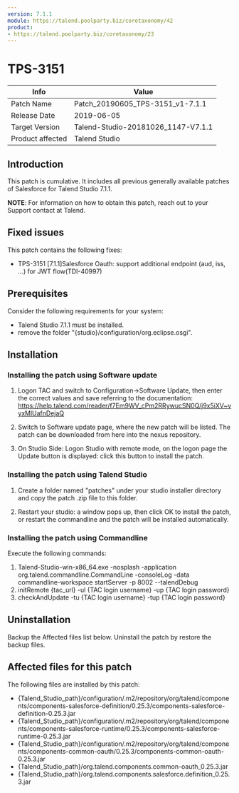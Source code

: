 ```yaml
---
version: 7.1.1
module: https://talend.poolparty.biz/coretaxonomy/42
product:
- https://talend.poolparty.biz/coretaxonomy/23
---
```


# TPS-3151

| Info             | Value |
| ---------------- | ---------------- |
| Patch Name       | Patch\_20190605\_TPS-3151\_v1\-7.1.1 |
| Release Date     | 2019-06-05 |
| Target Version   | Talend-Studio-20181026_1147-V7.1.1 |
| Product affected | Talend Studio |

## Introduction

This patch is cumulative. It includes all previous generally available patches of Salesforce for Talend Studio 7.1.1.

**NOTE**: For information on how to obtain this patch, reach out to your Support contact at Talend.

## Fixed issues

This patch contains the following fixes:

- TPS-3151 [7.1.1]Salesforce Oauth: support additional endpoint (aud, iss, ...) for JWT flow(TDI-40997)

## Prerequisites

Consider the following requirements for your system:

- Talend Studio 7.1.1 must be installed.
- remove the folder "{studio}/configuration/org.eclipse.osgi".

## Installation

### Installing the patch using Software update

1) Logon TAC and switch to Configuration->Software Update, then enter the correct values and save referring to the documentation: https://help.talend.com/reader/f7Em9WV_cPm2RRywucSN0Q/j9x5iXV~vyxMlUafnDejaQ

2) Switch to Software update page, where the new patch will be listed. The patch can be downloaded from here into the nexus repository.

3) On Studio Side: Logon Studio with remote mode, on the logon page the Update button is displayed: click this button to install the patch.

### Installing the patch using Talend Studio

1) Create a folder named "patches" under your studio installer directory and copy the patch .zip file to this folder.

2) Restart your studio: a window pops up, then click OK to install the patch, or restart the commandline and the patch will be installed automatically.

### Installing the patch using Commandline

Execute the following commands:

1. Talend-Studio-win-x86_64.exe -nosplash -application org.talend.commandline.CommandLine -consoleLog -data commandline-workspace startServer -p 8002 --talendDebug
2. initRemote {tac_url} -ul {TAC login username} -up {TAC login password}
3. checkAndUpdate -tu {TAC login username} -tup {TAC login password}

## Uninstallation <!-- if applicable -->

<!--
Detailed instructions to uninstall the patch

In case this patch cannot be uninstalled, it is your responsability to define the backup procedures for your organization before installing.

-->
Backup the Affected files list below. Uninstall the patch by restore the backup files.

## Affected files for this patch <!-- if applicable -->

The following files are installed by this patch:

- {Talend_Studio_path}/configuration/.m2/repository/org/talend/components/components\-salesforce\-definition/0.25.3/components\-salesforce\-definition\-0.25.3.jar
- {Talend_Studio_path}/configuration/.m2/repository/org/talend/components/components\-salesforce\-runtime/0.25.3/components\-salesforce\-runtime\-0.25.3.jar
- {Talend_Studio_path}/configuration/.m2/repository/org/talend/components/components\-common\-oauth/0.25.3/components\-common\-oauth\-0.25.3.jar
- {Talend_Studio_path}/org.talend.components.common\-oauth_0.25.3.jar
- {Talend_Studio_path}/org.talend.components.salesforce.definition_0.25.3.jar
